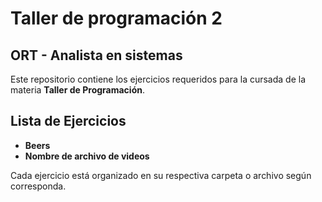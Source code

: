 # Taller de programación 2
## ORT - Analista en sistemas

Este repositorio contiene los ejercicios requeridos para la cursada de la materia **Taller de Programación**.

## Lista de Ejercicios
- **Beers**
- **Nombre de archivo de videos**

Cada ejercicio está organizado en su respectiva carpeta o archivo según corresponda.

